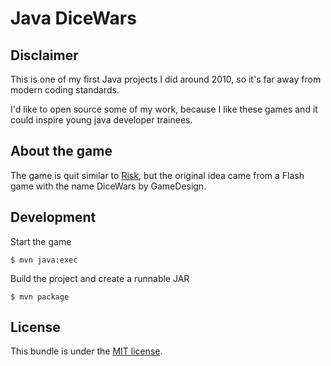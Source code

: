 Java DiceWars
=============

## Disclaimer

This is one of my first Java projects I did around 2010, so it's far away from modern coding standards.

I'd like to open source some of my work, because I like these games and it could inspire young java developer trainees.

## About the game

The game is quit similar to [Risk](https://en.wikipedia.org/wiki/Risk), but the original idea came from a Flash game 
with the name DiceWars by GameDesign.

## Development

Start the game

```
$ mvn java:exec
```

Build the project and create a runnable JAR

```
$ mvn package
```

## License

This bundle is under the [MIT license](LICENSE.md).



